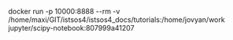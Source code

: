 docker run -p 10000:8888 --rm -v /home/maxi/GIT/istsos4/istsos4_docs/tutorials:/home/jovyan/work jupyter/scipy-notebook:807999a41207